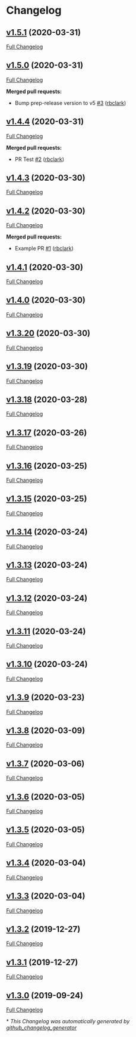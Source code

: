 # Changelog

## [v1.5.1](https://github.com/rbclark/heimdall_tools/tree/v1.5.1) (2020-03-31)

[Full Changelog](https://github.com/rbclark/heimdall_tools/compare/v1.5.0...v1.5.1)

## [v1.5.0](https://github.com/rbclark/heimdall_tools/tree/v1.5.0) (2020-03-31)

[Full Changelog](https://github.com/rbclark/heimdall_tools/compare/v1.4.4...v1.5.0)

**Merged pull requests:**

- Bump prep-release version to v5 [\#3](https://github.com/rbclark/heimdall_tools/pull/3) ([rbclark](https://github.com/rbclark))

## [v1.4.4](https://github.com/rbclark/heimdall_tools/tree/v1.4.4) (2020-03-31)

[Full Changelog](https://github.com/rbclark/heimdall_tools/compare/v1.4.3...v1.4.4)

**Merged pull requests:**

- PR Test [\#2](https://github.com/rbclark/heimdall_tools/pull/2) ([rbclark](https://github.com/rbclark))

## [v1.4.3](https://github.com/rbclark/heimdall_tools/tree/v1.4.3) (2020-03-30)

[Full Changelog](https://github.com/rbclark/heimdall_tools/compare/v1.4.2...v1.4.3)

## [v1.4.2](https://github.com/rbclark/heimdall_tools/tree/v1.4.2) (2020-03-30)

[Full Changelog](https://github.com/rbclark/heimdall_tools/compare/v1.4.1...v1.4.2)

**Merged pull requests:**

- Example PR [\#1](https://github.com/rbclark/heimdall_tools/pull/1) ([rbclark](https://github.com/rbclark))

## [v1.4.1](https://github.com/rbclark/heimdall_tools/tree/v1.4.1) (2020-03-30)

[Full Changelog](https://github.com/rbclark/heimdall_tools/compare/v1.4.0...v1.4.1)

## [v1.4.0](https://github.com/rbclark/heimdall_tools/tree/v1.4.0) (2020-03-30)

[Full Changelog](https://github.com/rbclark/heimdall_tools/compare/v1.3.20...v1.4.0)

## [v1.3.20](https://github.com/rbclark/heimdall_tools/tree/v1.3.20) (2020-03-30)

[Full Changelog](https://github.com/rbclark/heimdall_tools/compare/v1.3.19...v1.3.20)

## [v1.3.19](https://github.com/rbclark/heimdall_tools/tree/v1.3.19) (2020-03-30)

[Full Changelog](https://github.com/rbclark/heimdall_tools/compare/v1.3.18...v1.3.19)

## [v1.3.18](https://github.com/rbclark/heimdall_tools/tree/v1.3.18) (2020-03-28)

[Full Changelog](https://github.com/rbclark/heimdall_tools/compare/v1.3.17...v1.3.18)

## [v1.3.17](https://github.com/rbclark/heimdall_tools/tree/v1.3.17) (2020-03-26)

[Full Changelog](https://github.com/rbclark/heimdall_tools/compare/v1.3.16...v1.3.17)

## [v1.3.16](https://github.com/rbclark/heimdall_tools/tree/v1.3.16) (2020-03-25)

[Full Changelog](https://github.com/rbclark/heimdall_tools/compare/v1.3.15...v1.3.16)

## [v1.3.15](https://github.com/rbclark/heimdall_tools/tree/v1.3.15) (2020-03-25)

[Full Changelog](https://github.com/rbclark/heimdall_tools/compare/v1.3.14...v1.3.15)

## [v1.3.14](https://github.com/rbclark/heimdall_tools/tree/v1.3.14) (2020-03-24)

[Full Changelog](https://github.com/rbclark/heimdall_tools/compare/v1.3.13...v1.3.14)

## [v1.3.13](https://github.com/rbclark/heimdall_tools/tree/v1.3.13) (2020-03-24)

[Full Changelog](https://github.com/rbclark/heimdall_tools/compare/v1.3.12...v1.3.13)

## [v1.3.12](https://github.com/rbclark/heimdall_tools/tree/v1.3.12) (2020-03-24)

[Full Changelog](https://github.com/rbclark/heimdall_tools/compare/v1.3.11...v1.3.12)

## [v1.3.11](https://github.com/rbclark/heimdall_tools/tree/v1.3.11) (2020-03-24)

[Full Changelog](https://github.com/rbclark/heimdall_tools/compare/v1.3.10...v1.3.11)

## [v1.3.10](https://github.com/rbclark/heimdall_tools/tree/v1.3.10) (2020-03-24)

[Full Changelog](https://github.com/rbclark/heimdall_tools/compare/v1.3.9...v1.3.10)

## [v1.3.9](https://github.com/rbclark/heimdall_tools/tree/v1.3.9) (2020-03-23)

[Full Changelog](https://github.com/rbclark/heimdall_tools/compare/v1.3.8...v1.3.9)

## [v1.3.8](https://github.com/rbclark/heimdall_tools/tree/v1.3.8) (2020-03-09)

[Full Changelog](https://github.com/rbclark/heimdall_tools/compare/v1.3.7...v1.3.8)

## [v1.3.7](https://github.com/rbclark/heimdall_tools/tree/v1.3.7) (2020-03-06)

[Full Changelog](https://github.com/rbclark/heimdall_tools/compare/v1.3.6...v1.3.7)

## [v1.3.6](https://github.com/rbclark/heimdall_tools/tree/v1.3.6) (2020-03-05)

[Full Changelog](https://github.com/rbclark/heimdall_tools/compare/v1.3.5...v1.3.6)

## [v1.3.5](https://github.com/rbclark/heimdall_tools/tree/v1.3.5) (2020-03-05)

[Full Changelog](https://github.com/rbclark/heimdall_tools/compare/v1.3.4...v1.3.5)

## [v1.3.4](https://github.com/rbclark/heimdall_tools/tree/v1.3.4) (2020-03-04)

[Full Changelog](https://github.com/rbclark/heimdall_tools/compare/v1.3.3...v1.3.4)

## [v1.3.3](https://github.com/rbclark/heimdall_tools/tree/v1.3.3) (2020-03-04)

[Full Changelog](https://github.com/rbclark/heimdall_tools/compare/v1.3.2...v1.3.3)

## [v1.3.2](https://github.com/rbclark/heimdall_tools/tree/v1.3.2) (2019-12-27)

[Full Changelog](https://github.com/rbclark/heimdall_tools/compare/v1.3.1...v1.3.2)

## [v1.3.1](https://github.com/rbclark/heimdall_tools/tree/v1.3.1) (2019-12-27)

[Full Changelog](https://github.com/rbclark/heimdall_tools/compare/v1.3.0...v1.3.1)

## [v1.3.0](https://github.com/rbclark/heimdall_tools/tree/v1.3.0) (2019-09-24)

[Full Changelog](https://github.com/rbclark/heimdall_tools/compare/c9c08305796eaf12d7abb2535c285a4acd2f5a91...v1.3.0)



\* *This Changelog was automatically generated by [github_changelog_generator](https://github.com/github-changelog-generator/github-changelog-generator)*
